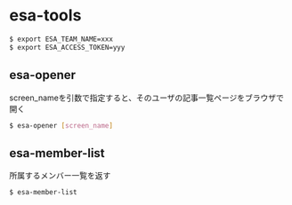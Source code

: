 # esa-tools

```bash
$ export ESA_TEAM_NAME=xxx
$ export ESA_ACCESS_TOKEN=yyy
```

## esa-opener
screen_nameを引数で指定すると、そのユーザの記事一覧ページをブラウザで開く

```bash
$ esa-opener [screen_name]
```

## esa-member-list
所属するメンバー一覧を返す

```bash
$ esa-member-list
```
